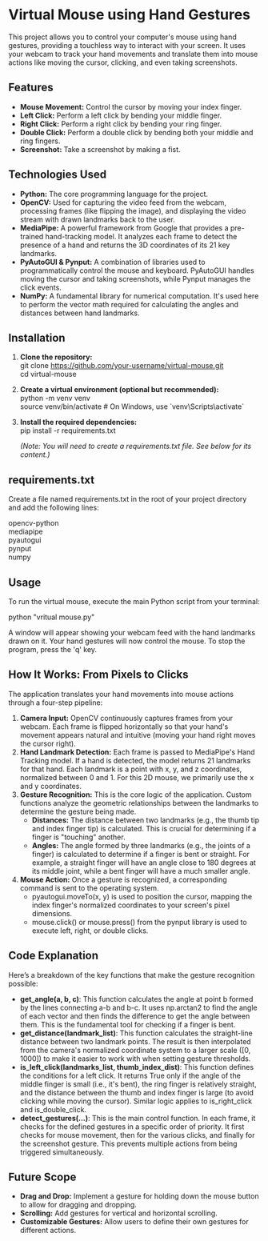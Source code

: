 # **Virtual Mouse using Hand Gestures**

This project allows you to control your computer's mouse using hand gestures, providing a touchless way to interact with your screen. It uses your webcam to track your hand movements and translate them into mouse actions like moving the cursor, clicking, and even taking screenshots.

## **Features**

* **Mouse Movement:** Control the cursor by moving your index finger.  
* **Left Click:** Perform a left click by bending your middle finger.  
* **Right Click:** Perform a right click by bending your ring finger.  
* **Double Click:** Perform a double click by bending both your middle and ring fingers.  
* **Screenshot:** Take a screenshot by making a fist.

## **Technologies Used**

* **Python:** The core programming language for the project.  
* **OpenCV:** Used for capturing the video feed from the webcam, processing frames (like flipping the image), and displaying the video stream with drawn landmarks back to the user.  
* **MediaPipe:** A powerful framework from Google that provides a pre-trained hand-tracking model. It analyzes each frame to detect the presence of a hand and returns the 3D coordinates of its 21 key landmarks.  
* **PyAutoGUI & Pynput:** A combination of libraries used to programmatically control the mouse and keyboard. PyAutoGUI handles moving the cursor and taking screenshots, while Pynput manages the click events.  
* **NumPy:** A fundamental library for numerical computation. It's used here to perform the vector math required for calculating the angles and distances between hand landmarks.

## **Installation**

1. **Clone the repository:**  
   git clone https://github.com/your-username/virtual-mouse.git  
   cd virtual-mouse

2. **Create a virtual environment (optional but recommended):**  
   python \-m venv venv  
   source venv/bin/activate  \# On Windows, use \`venv\\Scripts\\activate\`

3. **Install the required dependencies:**  
   pip install \-r requirements.txt

   *(Note: You will need to create a requirements.txt file. See below for its content.)*

## **requirements.txt**

Create a file named requirements.txt in the root of your project directory and add the following lines:

opencv-python  
mediapipe  
pyautogui  
pynput  
numpy

## **Usage**

To run the virtual mouse, execute the main Python script from your terminal:

python "vritual mouse.py"

A window will appear showing your webcam feed with the hand landmarks drawn on it. Your hand gestures will now control the mouse. To stop the program, press the 'q' key.

## **How It Works: From Pixels to Clicks**

The application translates your hand movements into mouse actions through a four-step pipeline:

1. **Camera Input:** OpenCV continuously captures frames from your webcam. Each frame is flipped horizontally so that your hand's movement appears natural and intuitive (moving your hand right moves the cursor right).  
2. **Hand Landmark Detection:** Each frame is passed to MediaPipe's Hand Tracking model. If a hand is detected, the model returns 21 landmarks for that hand. Each landmark is a point with x, y, and z coordinates, normalized between 0 and 1\. For this 2D mouse, we primarily use the x and y coordinates.  
3. **Gesture Recognition:** This is the core logic of the application. Custom functions analyze the geometric relationships between the landmarks to determine the gesture being made.  
   * **Distances:** The distance between two landmarks (e.g., the thumb tip and index finger tip) is calculated. This is crucial for determining if a finger is "touching" another.  
   * **Angles:** The angle formed by three landmarks (e.g., the joints of a finger) is calculated to determine if a finger is bent or straight. For example, a straight finger will have an angle close to 180 degrees at its middle joint, while a bent finger will have a much smaller angle.  
4. **Mouse Action:** Once a gesture is recognized, a corresponding command is sent to the operating system.  
   * pyautogui.moveTo(x, y) is used to position the cursor, mapping the index finger's normalized coordinates to your screen's pixel dimensions.  
   * mouse.click() or mouse.press() from the pynput library is used to execute left, right, or double clicks.

## **Code Explanation**

Here’s a breakdown of the key functions that make the gesture recognition possible:

* **get\_angle(a, b, c)**: This function calculates the angle at point b formed by the lines connecting a-b and b-c. It uses np.arctan2 to find the angle of each vector and then finds the difference to get the angle between them. This is the fundamental tool for checking if a finger is bent.  
* **get\_distance(landmark\_list)**: This function calculates the straight-line distance between two landmark points. The result is then interpolated from the camera's normalized coordinate system to a larger scale (\[0, 1000\]) to make it easier to work with when setting gesture thresholds.  
* **is\_left\_click(landmarks\_list, thumb\_index\_dist)**: This function defines the conditions for a left click. It returns True only if the angle of the middle finger is small (i.e., it's bent), the ring finger is relatively straight, and the distance between the thumb and index finger is large (to avoid clicking while moving the cursor). Similar logic applies to is\_right\_click and is\_double\_click.  
* **detect\_gestures(...)**: This is the main control function. In each frame, it checks for the defined gestures in a specific order of priority. It first checks for mouse movement, then for the various clicks, and finally for the screenshot gesture. This prevents multiple actions from being triggered simultaneously.

## **Future Scope**

* **Drag and Drop:** Implement a gesture for holding down the mouse button to allow for dragging and dropping.  
* **Scrolling:** Add gestures for vertical and horizontal scrolling.  
* **Customizable Gestures:** Allow users to define their own gestures for different actions.